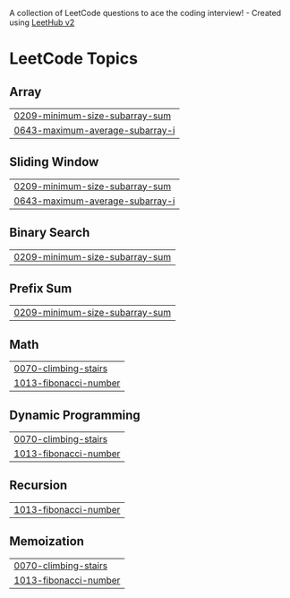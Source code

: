 A collection of LeetCode questions to ace the coding interview! - Created using [LeetHub v2](https://github.com/arunbhardwaj/LeetHub-2.0)
<!---LeetCode Topics Start-->
# LeetCode Topics
## Array
|  |
| ------- |
| [0209-minimum-size-subarray-sum](https://github.com/bhaturaj/leetcode/tree/master/0209-minimum-size-subarray-sum) |
| [0643-maximum-average-subarray-i](https://github.com/bhaturaj/leetcode/tree/master/0643-maximum-average-subarray-i) |
## Sliding Window
|  |
| ------- |
| [0209-minimum-size-subarray-sum](https://github.com/bhaturaj/leetcode/tree/master/0209-minimum-size-subarray-sum) |
| [0643-maximum-average-subarray-i](https://github.com/bhaturaj/leetcode/tree/master/0643-maximum-average-subarray-i) |
## Binary Search
|  |
| ------- |
| [0209-minimum-size-subarray-sum](https://github.com/bhaturaj/leetcode/tree/master/0209-minimum-size-subarray-sum) |
## Prefix Sum
|  |
| ------- |
| [0209-minimum-size-subarray-sum](https://github.com/bhaturaj/leetcode/tree/master/0209-minimum-size-subarray-sum) |
## Math
|  |
| ------- |
| [0070-climbing-stairs](https://github.com/bhaturaj/leetcode/tree/master/0070-climbing-stairs) |
| [1013-fibonacci-number](https://github.com/bhaturaj/leetcode/tree/master/1013-fibonacci-number) |
## Dynamic Programming
|  |
| ------- |
| [0070-climbing-stairs](https://github.com/bhaturaj/leetcode/tree/master/0070-climbing-stairs) |
| [1013-fibonacci-number](https://github.com/bhaturaj/leetcode/tree/master/1013-fibonacci-number) |
## Recursion
|  |
| ------- |
| [1013-fibonacci-number](https://github.com/bhaturaj/leetcode/tree/master/1013-fibonacci-number) |
## Memoization
|  |
| ------- |
| [0070-climbing-stairs](https://github.com/bhaturaj/leetcode/tree/master/0070-climbing-stairs) |
| [1013-fibonacci-number](https://github.com/bhaturaj/leetcode/tree/master/1013-fibonacci-number) |
<!---LeetCode Topics End-->